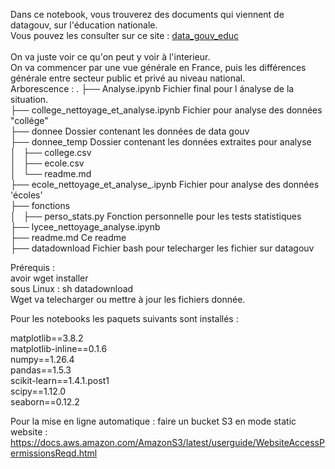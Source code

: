 Dans ce notebook, vous trouverez des documents qui viennent de datagouv, sur l'éducation nationale.<br>
Vous pouvez les consulter sur ce site : <a href="https://www.data.gouv.fr/fr/pages/donnees_education/">data_gouv_educ</a><br>
<br>
On va juste voir ce qu'on peut y voir à l'interieur.<br>
On va commencer par une vue générale en France, puis les différences générale entre secteur public et privé au niveau national.<br>
Arborescence :
.
├── Analyse.ipynb                           Fichier final pour l ánalyse de la situation.<br>
├── college_nettoyage_et_analyse.ipynb      Fichier pour analyse des données "collége"<br>
├── donnee                                  Dossier contenant les données de data gouv<br>
├── donnee_temp                             Dossier contenant les données extraites pour analyse<br>
│   ├── college.csv<br>
│   ├── ecole.csv<br>
│   └── readme.md<br>
├── ecole_nettoyage_et_analyse_.ipynb       Fichier pour analyse des données 'écoles'<br>
├── fonctions<br>
│   ├── perso_stats.py                      Fonction personnelle pour les tests statistiques<br>
├── lycee_nettoyage_analyse.ipynb<br>
├── readme.md                               Ce readme<br>
├── datadownload                            Fichier bash pour telecharger les fichier sur datagouv<br>

Prérequis :<br>
avoir wget installer<br>
sous Linux : sh datadownload<br>
    Wget va telecharger ou mettre à jour les fichiers donnée.<br>

Pour les notebooks  les paquets suivants sont installés :

matplotlib==3.8.2<br>
matplotlib-inline==0.1.6<br>
numpy==1.26.4<br>
pandas==1.5.3<br>
scikit-learn==1.4.1.post1<br>
scipy==1.12.0<br>
seaborn==0.12.2<br>

Pour la mise en ligne automatique : faire un bucket S3 en mode static website : https://docs.aws.amazon.com/AmazonS3/latest/userguide/WebsiteAccessPermissionsReqd.html